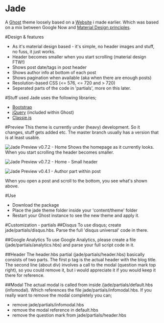 Jade
====

A [Ghost](http://github.com/tryghost/ghost/) theme loosely based on a [Website](https://github.com/hxkclan/hxkclan.github.io) i made earlier. Which was based on a mix between Google Now and [Material Design principles](http://www.google.com/design/spec/what-is-material/environment.html).

#Design & features
- As it's material design based - it's simple, no header images and stuff, no fuss, it just works.
- Header becomes smaller when you start scrolling (material design FTW!)
- Shows post date/tags in post header
- Shows author info at bottom of each post
- Shows pagination when available (aka when there are enough posts)
- Resolution-based CSS (<= 576, <= 720 and > 720)
- Seperated parts of the code in 'partials', more on this later.

#Stuff used
Jade uses the following libraries;
- [Bootstrap](https://github.com/twbs/bootstrap)
- [jQuery](https://github.com/jquery/jquery) (included within Ghost)
- [Classie.js](https://github.com/desandro/classie)

#Preview
This theme is currently under (heavy) development. So it changes, stuff gets added etc. The master branch usually has a version that is at least usable.

![Jade Preview v0.7.2 - Home](http://img.photobucket.com/albums/v385/hxkclan/github/Jade%20for%20Ghost/Screenshotfrom2015-01-02170638.png)
Shows the homepage as it currently looks. When you start scrolling the header becomes smaller. 

![Jade Preview v0.7.2 - Home - Small header](http://img.photobucket.com/albums/v385/hxkclan/github/Jade%20for%20Ghost/Screenshotfrom2015-01-02170644.png)


![Jade Preview v0.4.1 - Author part within post](http://img.photobucket.com/albums/v385/hxkclan/github/Screenshotfrom2014-12-31002026.png)

When you open a post and scroll to the bottom, you see what's shown above.

#Use
- Download the package
- Place the jade theme folder inside your 'content/theme' folder
- Restart your Ghost instance to see the new theme and apply it.

#Customization - partials
##Disqus
To use disqus; create jade/partials/disqus.hbs. Parse the full 'disqus universal' code in there.

##Google Analytics
To use Google Analytics, please create a file (jade/partials/analytics.hbs) and parse your full script code in it.

##Header
The header.hbs partial (jade/partials/header.hbs) basically consists of two parts. The first p tag is the actual header with the blog title. The second line (about div) involves a call to the modal (question mark top right), so you could remove it, but i would appreciate it if you would keep it there for reference.

##Modal
The actual modal is called from inside /jade/partials/default.hbs (infomodal). Which references the file jade/partials/infomodal.hbs. If you really want to remove the modal completely you can;
- remove jade/partials/infomodal.hbs
- remove the modal reference in default.hbs
- remove the question mark from jade/partials/header.hbs
